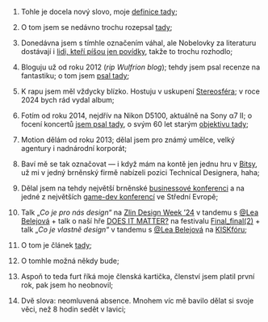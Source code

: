 <div class="footnotes" role="doc-endnotes">
  <ol>
    <li id="fn:1" role="doc-endnote">
      <p>Tohle je docela nový slovo, moje <a href="/notes/2024-03-29-disciplinarita.html">definice tady</a>;&nbsp;</p>
    </li>
    <li id="fn:2" role="doc-endnote">
      <p>O tom jsem se nedávno trochu rozepsal <a href="beru-5-prasku-kazdy-rano">tady</a>;&nbsp;</p>
    </li>
    <li id="fn:3" role="doc-endnote">
      <p>Donedávna jsem s tímhle označením váhal, ale Nobelovky za literaturu dostávají i <a href="https://en.wikipedia.org/wiki/Alice_Munro">lidi, kteří píšou jen povídky</a>, takže to trochu rozhodlo;&nbsp;</p>
    </li>
    <li id="fn:4" role="doc-endnote">
      <p>Bloguju už od roku 2012 (<em>rip Wulfrion blog</em>); tehdy jsem psal recenze na fantastiku; o tom jsem <a href="jak-se-prichazi-o-sny">psal tady</a>;&nbsp;</p>
    </li>
    <li id="fn:5" role="doc-endnote">
      <p>K rapu jsem měl vždycky blízko. Hostuju v uskupení <a href="https://open.spotify.com/artist/4kJ4q7uFYVPQZxiwtgnYe5?si=3_iRL4DgS6ilw9s3bI3FGw">Stereosféra</a>; v roce 2024 bych rád vydal album;&nbsp;</p>
    </li>
    <li id="fn:6" role="doc-endnote">
      <p>Fotím od roku 2014, nejdřív na Nikon D5100, aktuálně na Sony α7 II; o focení koncertů <a href="jak-fotim-koncerty">jsem psal tady</a>, o svým 60 let starým <a href="60-let-stary-objektiv">objektivu tady</a>;&nbsp;</p>
    </li>
    <li id="fn:7" role="doc-endnote">
      <p>Motion dělám od roku 2013; dělal jsem pro známý umělce, velký agentury i nadnárodní korporát;&nbsp;</p>
    </li>
    <li id="fn:8" role="doc-endnote">
      <p>Baví mě se tak označovat — i když mám na kontě jen jednu hru v <a href="https://www.make.bitsy.org/">Bitsy</a>, už mi v jedný brněnský firmě nabízeli pozici Technical Designera, haha;&nbsp;</p>
    </li>
    <li id="fn:9" role="doc-endnote">
      <p>Dělal jsem na tehdy největší brněnské <a href="https://konferenceglorious.cz/">businessové konferenci</a> a na jedné z největších <a href="https://game-access.com/conference/">game-dev konferencí</a> ve Střední Evropě;&nbsp;</p>
    </li>
    <li id="fn:10" role="doc-endnote">
      <p>Talk „<em>Co je pro nás design</em>“ na <a href="https://zlindesignweek.com/2024/">Zlin Design Week ’24</a> v tandemu s <a href="https://linktr.ee/lea_be_linky">@Lea Belejová</a> + talk o naší hře <a href="https://its-lea-b.itch.io/does-it-matter">DOES IT MATTER?</a> na festivalu <a href="https://finalfest.mmm.page/">Final_final(2)</a> + talk „<em>Co je vlastně design</em>“ v tandemu s <a href="https://linktr.ee/lea_be_linky">@Lea Belejová</a> na <a href="https://www.facebook.com/events/1104226990622607">KISKfóru</a>;&nbsp;</p>
    </li>
    <li id="fn:11" role="doc-endnote">
      <p>O tom je článek <a href="kazdy-trochu-adhd">tady</a>;&nbsp;</p>
    </li>
    <li id="fn:12" role="doc-endnote">
      <p>O tomhle možná někdy bude;&nbsp;</p>
    </li>
    <li id="fn:13" role="doc-endnote">
      <p>Aspoň to teda furt říká moje členská kartička, členství jsem platil první rok, pak jsem ho neobnovil;&nbsp;</p>
    </li>
    <li id="fn:14" role="doc-endnote">
      <p>Dvě slova: neomluvená absence. Mnohem víc mě bavilo dělat si svoje věci, než 8 hodin sedět v lavici;&nbsp;</p>
    </li>
  </ol>
</div>